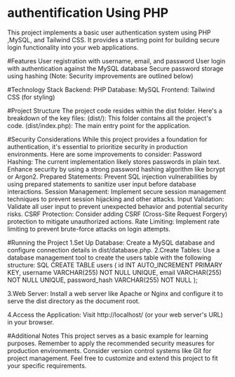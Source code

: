 # authentification Using PHP
This project implements a basic user authentication system using PHP ,MySQL, and Tailwind CSS.
It provides a starting point for building secure login functionality into your web applications.

#Features
User registration with username, email, and password
User login with authentication against the MySQL database
Secure password storage using hashing (Note: Security improvements are outlined below)

#Technology Stack
Backend: PHP
Database: MySQL
Frontend: Tailwind CSS (for styling)

#Project Structure
The project code resides within the dist folder. Here's a breakdown of the key files:
(dist/): This folder contains all the project's code.
(dist/index.php): The main entry point for the application.

#Security Considerations
While this project provides a foundation for authentication, it's essential to prioritize security in production environments. Here are some improvements to consider:
Password Hashing: The current implementation likely stores passwords in plain text. Enhance security by using a strong password hashing algorithm like bcrypt or Argon2.
Prepared Statements: Prevent SQL injection vulnerabilities by using prepared statements to sanitize user input before database interactions.
Session Management: Implement secure session management techniques to prevent session hijacking and other attacks.
Input Validation: Validate all user input to prevent unexpected behavior and potential security risks.
CSRF Protection: Consider adding CSRF (Cross-Site Request Forgery) protection to mitigate unauthorized actions.
Rate Limiting: Implement rate limiting to prevent brute-force attacks on login attempts.

#Running the Project
1.Set Up Database: Create a MySQL database and configure connection details in dist/database.php.
2.Create Tables: Use a database management tool to create the users table with the following structure:
SQL
CREATE TABLE users (
    id INT AUTO_INCREMENT PRIMARY KEY,
    username VARCHAR(255) NOT NULL UNIQUE,
    email VARCHAR(255) NOT NULL UNIQUE,
    password_hash VARCHAR(255) NOT NULL
);

3.Web Server: Install a web server like Apache or Nginx and configure it to serve the dist directory as the document root.

4.Access the Application: Visit http://localhost/ (or your web server's URL) in your browser.

#Additional Notes
This project serves as a basic example for learning purposes.
Remember to apply the recommended security measures for production environments.
Consider version control systems like Git for project management.
Feel free to customize and extend this project to fit your specific requirements.
